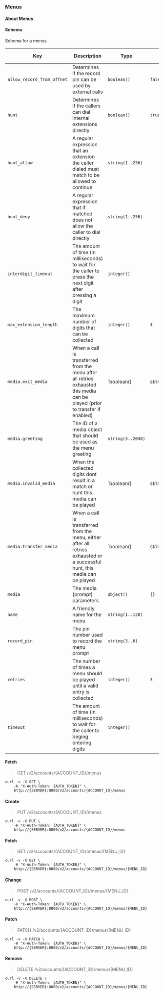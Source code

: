 ### Menus

#### About Menus

#### Schema

Schema for a menus



Key | Description | Type | Default | Required | Support Level
--- | ----------- | ---- | ------- | -------- | -------------
`allow_record_from_offnet` | Determines if the record pin can be used by external calls | `boolean()` | `false` | `false` |  
`hunt` | Determines if the callers can dial internal extensions directly | `boolean()` | `true` | `false` |  
`hunt_allow` | A regular expression that an extension the caller dialed must match to be allowed to continue | `string(1..256)` |   | `false` |  
`hunt_deny` | A regular expression that if matched does not allow the caller to dial directly | `string(1..256)` |   | `false` |  
`interdigit_timeout` | The amount of time (in milliseconds) to wait for the caller to press the next digit after pressing a digit | `integer()` |   | `false` |  
`max_extension_length` | The maximum number of digits that can be collected | `integer()` | `4` | `false` |  
`media.exit_media` | When a call is transferred from the menu after all retries exhausted this media can be played (prior to transfer if enabled) | `boolean() | string(3..2048)` |   | `false` |  
`media.greeting` | The ID of a media object that should be used as the menu greeting | `string(3..2048)` |   | `false` |  
`media.invalid_media` | When the collected digits dont result in a match or hunt this media can be played | `boolean() | string(3..2048)` |   | `false` |  
`media.transfer_media` | When a call is transferred from the menu, either after all retries exhausted or a successful hunt, this media can be played | `boolean() | string(3..2048)` |   | `false` |  
`media` | The media (prompt) parameters | `object()` | `{}` | `false` |  
`name` | A friendly name for the menu | `string(1..128)` |   | `true` |  
`record_pin` | The pin number used to record the menu prompt | `string(3..6)` |   | `false` |  
`retries` | The number of times a menu should be played until a valid entry is collected | `integer()` | `3` | `false` |  
`timeout` | The amount of time (in milliseconds) to wait for the caller to beging entering digits | `integer()` |   | `false` |  



#### Fetch

> GET /v2/accounts/{ACCOUNT_ID}/menus

```shell
curl -v -X GET \
    -H "X-Auth-Token: {AUTH_TOKEN}" \
    http://{SERVER}:8000/v2/accounts/{ACCOUNT_ID}/menus
```

#### Create

> PUT /v2/accounts/{ACCOUNT_ID}/menus

```shell
curl -v -X PUT \
    -H "X-Auth-Token: {AUTH_TOKEN}" \
    http://{SERVER}:8000/v2/accounts/{ACCOUNT_ID}/menus
```

#### Fetch

> GET /v2/accounts/{ACCOUNT_ID}/menus/{MENU_ID}

```shell
curl -v -X GET \
    -H "X-Auth-Token: {AUTH_TOKEN}" \
    http://{SERVER}:8000/v2/accounts/{ACCOUNT_ID}/menus/{MENU_ID}
```

#### Change

> POST /v2/accounts/{ACCOUNT_ID}/menus/{MENU_ID}

```shell
curl -v -X POST \
    -H "X-Auth-Token: {AUTH_TOKEN}" \
    http://{SERVER}:8000/v2/accounts/{ACCOUNT_ID}/menus/{MENU_ID}
```

#### Patch

> PATCH /v2/accounts/{ACCOUNT_ID}/menus/{MENU_ID}

```shell
curl -v -X PATCH \
    -H "X-Auth-Token: {AUTH_TOKEN}" \
    http://{SERVER}:8000/v2/accounts/{ACCOUNT_ID}/menus/{MENU_ID}
```

#### Remove

> DELETE /v2/accounts/{ACCOUNT_ID}/menus/{MENU_ID}

```shell
curl -v -X DELETE \
    -H "X-Auth-Token: {AUTH_TOKEN}" \
    http://{SERVER}:8000/v2/accounts/{ACCOUNT_ID}/menus/{MENU_ID}
```


